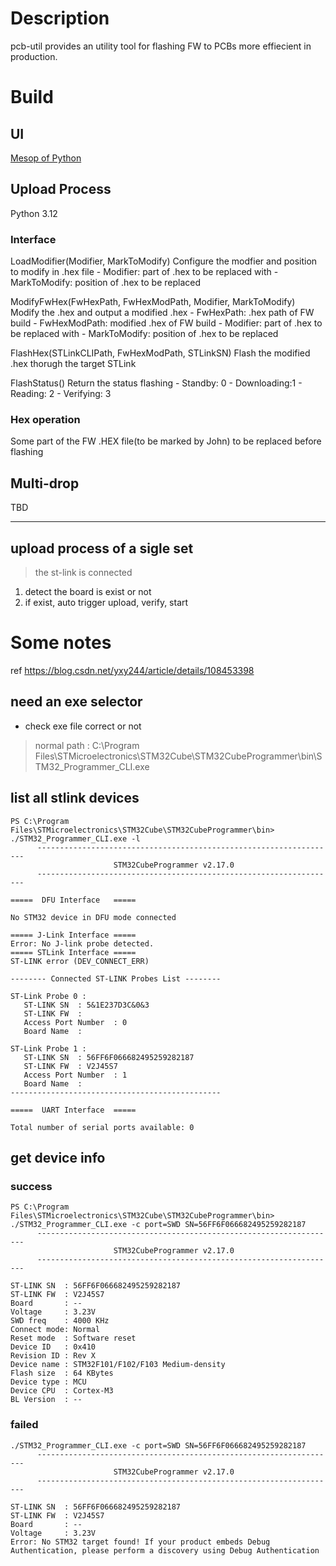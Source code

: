# Description
pcb-util provides an utility tool for flashing FW to PCBs more effiecient in production.

# Build
## UI
[Mesop of Python](https://google.github.io/mesop/)

## Upload Process
Python 3.12
### Interface
LoadModifier(Modifier, MarkToModify)
    Configure the modfier and position to modify in .hex file
    - Modifier: part of .hex to be replaced with 
    - MarkToModify: position of .hex to be replaced

ModifyFwHex(FwHexPath, FwHexModPath, Modifier, MarkToModify)
    Modify the .hex and output a modified .hex
    - FwHexPath: .hex path of FW build
    - FwHexModPath: modified .hex of FW build
    - Modifier: part of .hex to be replaced with 
    - MarkToModify: position of .hex to be replaced

FlashHex(STLinkCLIPath, FwHexModPath, STLinkSN)
    Flash the modified .hex thorugh the target STLink

FlashStatus()
    Return the status flashing
    - Standby: 0
    - Downloading:1
    - Reading: 2
    - Verifying: 3

### Hex operation
Some part of the FW .HEX file(to be marked by John) to be replaced before flashing

## Multi-drop
TBD

-----------------------

## upload process of a sigle set

> the st-link is connected

1. detect the board is exist or not
2. if exist, auto trigger upload, verify, start


# Some notes

ref
https://blog.csdn.net/yxy244/article/details/108453398

## need an exe selector
* check exe file correct or not

> normal path : 
> C:\Program Files\STMicroelectronics\STM32Cube\STM32CubeProgrammer\bin\STM32_Programmer_CLI.exe

## list all stlink devices
```
PS C:\Program Files\STMicroelectronics\STM32Cube\STM32CubeProgrammer\bin> ./STM32_Programmer_CLI.exe -l
      -------------------------------------------------------------------
                       STM32CubeProgrammer v2.17.0
      -------------------------------------------------------------------

=====  DFU Interface   =====

No STM32 device in DFU mode connected

===== J-Link Interface =====
Error: No J-link probe detected.
===== STLink Interface =====
ST-LINK error (DEV_CONNECT_ERR)

-------- Connected ST-LINK Probes List --------

ST-Link Probe 0 :
   ST-LINK SN  : 5&1E237D3C&0&3
   ST-LINK FW  :
   Access Port Number  : 0
   Board Name  :

ST-Link Probe 1 :
   ST-LINK SN  : 56FF6F066682495259282187
   ST-LINK FW  : V2J45S7
   Access Port Number  : 1
   Board Name  :
-----------------------------------------------

=====  UART Interface  =====

Total number of serial ports available: 0

```

## get device info

### success

```
PS C:\Program Files\STMicroelectronics\STM32Cube\STM32CubeProgrammer\bin> ./STM32_Programmer_CLI.exe -c port=SWD SN=56FF6F066682495259282187
      -------------------------------------------------------------------
                       STM32CubeProgrammer v2.17.0
      -------------------------------------------------------------------

ST-LINK SN  : 56FF6F066682495259282187
ST-LINK FW  : V2J45S7
Board       : --
Voltage     : 3.23V
SWD freq    : 4000 KHz
Connect mode: Normal
Reset mode  : Software reset
Device ID   : 0x410
Revision ID : Rev X
Device name : STM32F101/F102/F103 Medium-density
Flash size  : 64 KBytes
Device type : MCU
Device CPU  : Cortex-M3
BL Version  : --
```

### failed
```
./STM32_Programmer_CLI.exe -c port=SWD SN=56FF6F066682495259282187
      -------------------------------------------------------------------
                       STM32CubeProgrammer v2.17.0
      -------------------------------------------------------------------

ST-LINK SN  : 56FF6F066682495259282187
ST-LINK FW  : V2J45S7
Board       : --
Voltage     : 3.23V
Error: No STM32 target found! If your product embeds Debug Authentication, please perform a discovery using Debug Authentication
```
